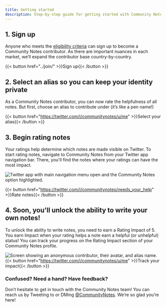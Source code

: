 ```yaml
---
title: Getting started
description: Step-by-step guide for getting started with Community Notes on Twitter.
---
```


## 1. Sign up

Anyone who meets the [eligibility criteria](../join/) can sign up to become a Community Notes contributor. As there are important nuances in each market, we’ll expand the contributor base country-by-country.

{{< button href="../join/" >}}Sign up{{< /button >}}

## 2. Select an alias so you can keep your identity private

As a Community Notes contributor, you can now rate the helpfulness of all notes. But first, choose an alias to contribute under (it’s like a pen name!)

{{< button href="https://twitter.com/i/communitynotes/u/me" >}}Select your alias{{< /button >}}

## 3. Begin rating notes

Your ratings help determine which notes are made visible on Twitter. To start rating notes, navigate to Community Notes from your Twitter app navigation bar. There, you'll find the notes where your ratings can have the most impact.

![Twitter app with main navigation menu open and the Community Notes option highlighted.](../images/navigate-to-home.png)

{{< button href="https://twitter.com/i/communitynotes/needs_your_help" >}}Rate notes{{< /button >}}

## 4. Soon, you'll unlock the ability to write your own notes!

To unlock the ability to write notes, you need to earn a Rating Impact of 5. You earn Impact when your rating helps a note earn a helpful (or unhelpful) status! You can track your progress on the Rating Impact section of your Community Notes profile.

![Screen showing an anonymous contributor, their avatar, and alias name.](../images/rating-impact-welcome.png)
{{< button href="https://twitter.com/i/communitynotes/u/me" >}}Track your impact{{< /button >}}

### Confused? Need a hand? Have feedback?

Don’t hesitate to get in touch with the Community Notes team! You can reach us by Tweeting to or DMing
[@CommunityNotes](https://twitter.com/communitynotes). We’re so glad you’re here!
